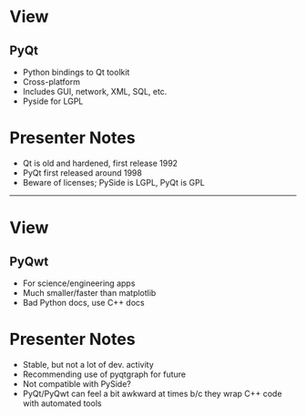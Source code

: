 # View

## PyQt

- Python bindings to Qt toolkit
- Cross-platform
- Includes GUI, network, XML, SQL, etc.
- Pyside for LGPL

# Presenter Notes

- Qt is old and hardened, first release 1992
- PyQt first released around 1998
- Beware of licenses; PySide is LGPL, PyQt is GPL

--------------------------------------------------

# View

## PyQwt

- For science/engineering apps
- Much smaller/faster than matplotlib
- Bad Python docs, use C++ docs

# Presenter Notes

- Stable, but not a lot of dev. activity
- Recommending use of pyqtgraph for future
- Not compatible with PySide?
- PyQt/PyQwt can feel a bit awkward at times b/c they wrap C++ code with
  automated tools
